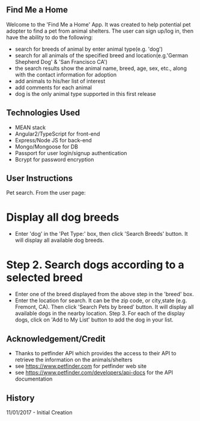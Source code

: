 ## Find Me a Home
Welcome to the 'Find Me a Home' App. It was created to help potential pet adopter to find a pet from animal shelters. The user can sign up/log in, then have the ability to do the following:
* search for breeds of animal by enter animal type(e.g. 'dog')
* search for all animals of the specified breed and location(e.g.'German Shepherd Dog' & 'San Francisco CA')
* the search results show the animal name, breed, age, sex, etc., along with the contact information for adoption
* add animals to his/her list of interest
* add comments for each animal
* dog is the only animal type supported in this first release

## Technologies Used
* MEAN stack
* Angular2/TypeScript for front-end
* Express/Node JS for back-end
* Mongo/Mongoose for DB
* Passport for user login/signup authentication
* Bcrypt for password encryption

## User Instructions
Pet search. From the user page:
# Display all dog breeds
* Enter 'dog' in the 'Pet Type:' box, then click 'Search Breeds' button. It will display all available dog breeds.
# Step 2. Search dogs according to a selected breed
* Enter one of the breed displayed from the above step in the 'breed' box.
* Enter the location for search. It can be the zip code, or city,state (e.g. Fremont, CA). Then click 'Search Pets by breed' button. It will display all available dogs in the nearby location.
Step 3. For each of the display dogs, click on 'Add to My List' button to add the dog in your list.

## Acknowledgement/Credit
* Thanks to petfinder API which provides the access to their API to retrieve the information on the animals/shelters
* see https://www.petfinder.com for petfinder web site
* see https://www.petfinder.com/developers/api-docs for the API documentation

## History
11/01/2017 - Initial Creation
